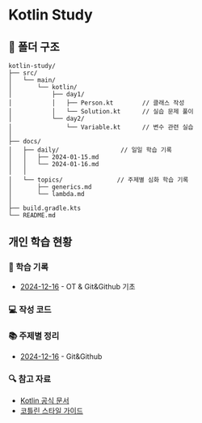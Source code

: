 # Kotlin Study

## 📁 폴더 구조
```
kotlin-study/
├── src/
│   └── main/
│       └── kotlin/
│           ├── day1/
│           │   ├── Person.kt        // 클래스 작성
│           │   └── Solution.kt      // 실습 문제 풀이
│           └── day2/
│               └── Variable.kt      // 변수 관련 실습
│
├── docs/
│   ├── daily/                 // 일일 학습 기록
│   │   ├── 2024-01-15.md
│   │   └── 2024-01-16.md
│   │
│   └── topics/               // 주제별 심화 학습 기록
│       ├── generics.md
│       └── lambda.md
│
├── build.gradle.kts
└── README.md
```


## 개인 학습 현황

### 📝 학습 기록
- [2024-12-16](docs/daily/2024-12-16.md) - OT & Git&Github 기초


### 💻 작성 코드


### 📚 주제별 정리
- [2024-12-16](docs/daily/2024-12-16.md) - Git&Github

### 🔍 참고 자료
- [Kotlin 공식 문서](https://kotlinlang.org/docs/home.html)
- [코틀린 스타일 가이드](https://kotlinlang.org/docs/coding-conventions.html)
